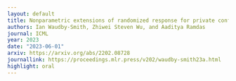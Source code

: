 ```yaml
---
layout: default 
title: Nonparametric extensions of randomized response for private confidence sets
authors: Ian Waudby-Smith, Zhiwei Steven Wu, and Aaditya Ramdas
journal: ICML
year: 2023
date: "2023-06-01"
arxiv: https://arxiv.org/abs/2202.08728
journallink: https://proceedings.mlr.press/v202/waudby-smith23a.html
highlight: oral
---
```

